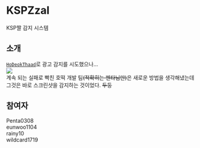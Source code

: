 # KSPZzal
KSP짤 감지 시스템

## 소개
[`HoDeokThaad`](https://github.com/Penta0308/HoDeokThaad)로 광고 감지를 시도했으나...  
![](https://github.com/Penta0308/KSPZzal/blob/main/image.png?raw=true)  
계속 되는 실패로 빡친 호떡 개발 팀~~(적확히는 펜타님만)~~은 새로운 방법을 생각해냈는데 그것은 바로 스크린샷을 감지하는 것이었다. ~~두둥~~

## 참여자
Penta0308  
eunwoo1104  
rainy10  
wildcard1719  
